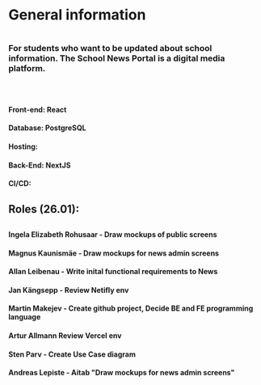 <h1>General information<h1> 
<h3>For students who want to be updated about school information. The School News Portal is a digital media platform. <h3>
<br>
<h4>Front-end: React<h4>
<h4>Database: PostgreSQL <h4>
<h4>Hosting: <h4>
<h4>Back-End: NextJS <h4>
<h4>CI/CD: <h4>
<h2>Roles (26.01):<h2>
<h4>Ingela Elizabeth Rohusaar - Draw mockups of public screens<h4>
<h4>Magnus Kaunismäe - Draw mockups for news admin screens<h4> 
<h4>Allan Leibenau - Write inital functional requirements to News<h4> 
<h4>Jan Kängsepp - Review Netifly env<h4> 
<h4>Martin Makejev - Create github project, Decide BE and FE programming language<h4> 
<h4>Artur Allmann Review Vercel env<h4> 
<h4>Sten Parv - Create Use Case diagram<h4> 
<h4>Andreas Lepiste - Aitab "Draw mockups for news admin screens"<h4> 
